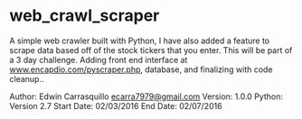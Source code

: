 # web_crawl_scraper
A simple web crawler built with Python, I have also added a feature to scrape data based off of the stock tickers that you enter. This will be part of a 3 day challenge. Adding front end interface at www.encapdio.com/pyscraper.php, database, and finalizing with code cleanup..

Author: Edwin Carrasquillo <ecarra7979@gmail.com>
Version: 1.0.0
Python: Version 2.7
Start Date: 02/03/2016
End Date: 02/07/2016
